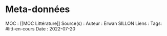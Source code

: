 # Meta-données

MOC : [[MOC Littérature]]
Source(s) : 
Auteur : Erwan SILLON
Liens : 
Tags: #litt-en-cours 
Date : 2022-07-20

